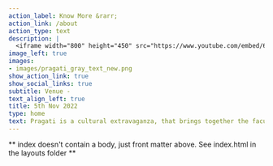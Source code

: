 ```yaml
---
action_label: Know More &rarr;
action_link: /about
action_type: text
description: |
  <iframe width="800" height="450" src="https://www.youtube.com/embed/6i6aB6uvHu4?autoplay=0&loop=0&playlist=6i6aB6uvHu4" title="YouTube video player" frameborder="0" allow="accelerometer; autoplay; clipboard-write; encrypted-media; gyroscope; picture-in-picture" allowfullscreen></iframe>
image_left: true
images:
- images/pragati_gray_text_new.png
show_action_link: true
show_social_links: true
subtitle: Venue - 
text_align_left: true
title: 5th Nov 2022
type: home
text: Pragati is a cultural extravaganza, that brings together the faculty, staff and students of SCTIMST, Trivandrum. True to its name, Pragati is much more than just a display of arts and talent. It stands for the prosperity and growth of the Sree Chitra as a community!
---
```


** index doesn't contain a body, just front matter above.
See index.html in the layouts folder **

